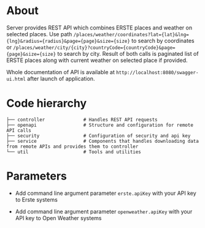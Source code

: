 # About
Server provides REST API which combines ERSTE places and weather on selected places. Use path
`/places/weather/coordinates?lat={lat}&lng={lng}&radius={radius}&page={page}&size={size}` to search by coordinates or
`/places/weather/city/{city}?countryCode={countryCode}&page={page}&size={size}` to search by city. Result of both calls
is paginated list of ERSTE places along with current weather on selected place if provided.

Whole documentation of API is available at `http://localhost:8080/swagger-ui.html` after launch of application.

# Code hierarchy


    ├── controller              # Handles REST API requests
    ├── openapi                 # Structure and configuration for remote API calls
    ├── security                # Configuration of security and api key
    ├── service                 # Components that handles downloading data from remote APIs and provides them to controller
    └── util                    # Tools and utilities


# Parameters
- Add command line argument parameter `erste.apiKey` with your API key to Erste systems

- Add command line argument parameter `openweather.apiKey` with your API key to Open Weather systems
